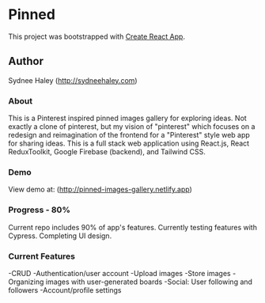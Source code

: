 # Pinned

This project was bootstrapped with [Create React App](https://github.com/facebook/create-react-app).

## Author

Sydnee Haley (http://sydneehaley.com)

### About

This is a Pinterest inspired pinned images gallery for exploring ideas. Not exactly a clone of pinterest, but my
vision of "pinterest" which focuses on a redesign and reimagination of the frontend for a "Pinterest" style web app for sharing ideas. This is a full stack web application using React.js, React ReduxToolkit, Google Firebase (backend), and Tailwind CSS.

### Demo

View demo at: (http://pinned-images-gallery.netlify.app)

### Progress - 80%

Current repo includes 90% of app's features. Currently testing features with Cypress. Completing UI design.

### Current Features

-CRUD
-Authentication/user account
-Upload images
-Store images 
-Organizing images with user-generated boards
-Social: User following and followers
-Account/profile settings
